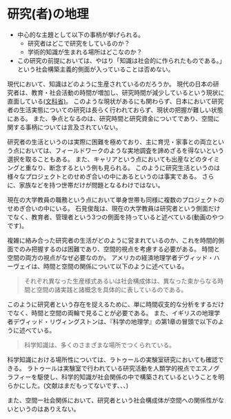 # 研究(者)の地理

- 中心的な主題として以下の事柄が挙げられる。
  - 研究者はどこで研究をしているのか？
  - 学術的知識が生まれる場所はどこなのか？
- この研究の前提においては、やはり「知識は社会的に作られたものである。」という社会構築主義的側面が入っていることは否めない。

現代において、知識はどのように生産されているのだろうか。
現代の日本の研究者は、教育・社会活動の時間が増加し、研究時間が減少しているという現状に直面している[(文科省)](https://www.mext.go.jp/b_menu/hakusho/html/hpaa202201/1421221_00005.html)。
このような現状があるにも関わらず、日本において研究者の生活実態についての研究は長らく行われておらず、現状の把握が難しい状態にある。
また、争点となるのは、研究時間と研究資金についてであり、空間に関する事柄については言及されていない。

<!-- 昨今、空間に加えて時間の視点を取り入れた分析が増加しており、特定のタイミングで発生する空間的不平等について発見することを可能としている。 -->

研究者の生活というのは実際に困難を極めており、主に育児・家事との両立という点においては、フィールドワークのような実地調査を諦めざるを得ないという選択を取ることもある。
また、キャリアという点においても出産などのタイミングと重なり、断念するという例も見られる。
このように研究生活というのは様々なプロジェクトとのせめぎ合いの中にあるというのは事実である。
さらに、家族などを持つ世帯だけが問題となるわけではない。
<!-- この点はA.R.ホックシールドの『タイムバインド』も参考にするといいかもしれない -->
現在の大学教員の職務という点において単身世帯も同様に複数のプロジェクトのせめぎ合いの中にいる。
石見俊哉は、現在の大学教員は研究者という側面だけでなく、教育者、管理者という3つの側面を持っていると述べている(動画のやつです)。

複雑に絡み合った研究者の生活がどのように営まれているのか、これを時間的側面でのみ把握するのは困難であり、空間的視点を考慮する必要がある。
時間と空間の両方の視点がなぜ必要なのか。
アメリカの経済地理学者デヴィッド・ハーヴェイは、時間と空間の関係について以下のように述べている。
>それぞれ異なった生産様式あるいは社会構成体は、異なった束からなる時間と空間の諸実践と諸概念を具体的に表しているのである。

このように研究者という存在を捉えるために、単に時間収支的な分析をするだけでなく、時間と空間の両輪で見ることが必要である。
また、イギリスの地理学者デヴィッド・リヴィングストンは、『科学の地理学』の第1章の冒頭で以下のように述べている。
>科学知識は、多くのさまざまな場所でつくられている。

科学知識における場所性については、ラトゥールの実験室研究においても確認できる。
ラトゥールは実験室で行われている研究活動を人類学的視点でエスノグラフィーを駆使し、科学的知識が社会関係の中で構築されているということを明らかにした。(文献はまだもってないです、、、)

また、空間ー社会関係において、研究者という社会構成体が空間への関係性がないというのはありえない。
